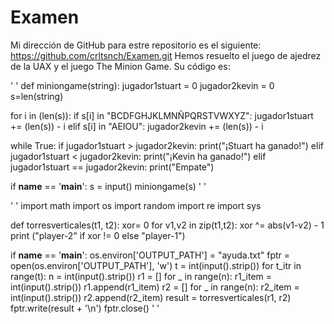 # Examen
Mi dirección de  GitHub para estre repositorio es el siguiente: 
https://github.com/crltsnch/Examen.git
Hemos resuelto el juego de ajedrez de la UAX y el juego The Minion Game. Su código es:


' '
def miniongame(string):
  jugador1stuart = 0
  jugador2kevin = 0
  s=len(string)

  for i in (len(s)):
    if s[i] in "BCDFGHJKLMNÑPQRSTVWXYZ":
      jugador1stuart += (len(s)) - i
    elif s[i] in "AEIOU":
      jugador2kevin += (len(s)) - i

  while True:
    if jugador1stuart > jugador2kevin:
      print("¡Stuart ha ganado!")
    elif jugador1stuart < jugador2kevin:
      print("¡Kevin ha ganado!")
    elif jugador1stuart == jugador2kevin:
      print("Empate")

if __name__ == '__main__':
  s = input()
  miniongame(s)
  ' '
  
  
  
  ' '
  import math
import os
import random
import re
import sys

def torresverticales(t1, t2):
    xor= 0
    for v1,v2 in zip(t1,t2):
        xor ^= abs(v1-v2) - 1
    print ("player-2" if xor != 0 else "player-1")

if __name__ == '__main__':
    os.environ['OUTPUT_PATH'] = "ayuda.txt"
    fptr = open(os.environ['OUTPUT_PATH'], 'w')
    t = int(input().strip())
    for t_itr in range(t):
        n = int(input().strip())
    r1 = []
    for _ in range(n):
        r1_item = int(input().strip())
        r1.append(r1_item)
    r2 = []
    for _ in range(n):
        r2_item = int(input().strip())
        r2.append(r2_item)
    result = torresverticales(r1, r2)
    fptr.write(result + '\n')
    fptr.close()
    ' '
